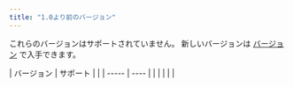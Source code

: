 ```yaml
---
title: "1.0より前のバージョン"
---
```


これらのバージョンはサポートされていません。 新しいバージョンは [バージョン](versions.md) で入手できます。

| バージョン | サポート |  |
| ----- | ---- |  |
|       |      |  |
